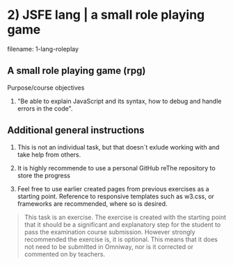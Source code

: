 # 2) JSFE lang | a small role playing game

filename: 1-lang-roleplay

## A small role playing game (rpg)

Purpose/course objectives

1. "Be able to explain JavaScript and its syntax, how to debug and handle errors in the code".

## Additional general instructions

1. This is not an individual task, but that doesn´t exlude working with and take help from others.

2. It is highly recommende to use a personal GitHub reThe repository to store the progress

3. Feel free to use earlier created pages from previous exercises as a starting point. Reference to responsive templates such as w3.css, or frameworks are recommended, where so is desired.

> This task is an exercise. The exercise is created with the starting point that it should be a significant and explanatory step for the student to pass the examination course submission. However strongly recommended the exercise is, it is optional. This means that it does not need to be submitted in Omniway, nor is it corrected or commented on by teachers.

